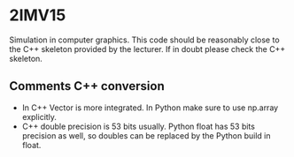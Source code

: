 # 2IMV15 
Simulation in computer graphics. This code should be reasonably close to the C++ skeleton provided by the lecturer. If in doubt please check the C++ skeleton.

## Comments C++ conversion
* In C++ Vector is more integrated. In Python make sure to use np.array explicitly.
* C++ double precision is 53 bits usually. Python float has 53 bits precision as well,
  so doubles can be replaced by the Python build in float.

